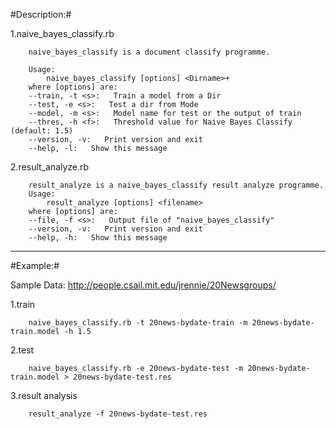 #Description:#

1.naive\_bayes\_classify.rb

```
    naive_bayes_classify is a document classify programme.

    Usage:
        naive_bayes_classify [options] <Dirname>+
    where [options] are:
    --train, -t <s>:   Train a model from a Dir
    --test, -e <s>:   Test a dir from Mode
    --model, -m <s>:   Model name for test or the output of train
    --thres, -h <f>:   Threshold value for Naive Bayes Classify (default: 1.5)
    --version, -v:   Print version and exit
    --help, -l:   Show this message
```

2.result_analyze.rb

```
    result_analyze is a naive_bayes_classify result analyze programme.
    Usage:
        result_analyze [options] <filename>
    where [options] are:
    --file, -f <s>:   Output file of "naive_bayes_classify"
    --version, -v:   Print version and exit
    --help, -h:   Show this message
```
----
#Example:#

Sample Data: http://people.csail.mit.edu/jrennie/20Newsgroups/

1.train

```
    naive_bayes_classify.rb -t 20news-bydate-train -m 20news-bydate-train.model -h 1.5
```
2.test

```
    naive_bayes_classify.rb -e 20news-bydate-test -m 20news-bydate-train.model > 20news-bydate-test.res
```
3.result analysis

```
    result_analyze -f 20news-bydate-test.res
```